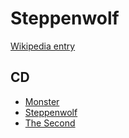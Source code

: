 # Steppenwolf

[Wikipedia entry](https://en.wikipedia.org/wiki/Steppenwolf)

## CD

- [Monster](Monster.md)
- [Steppenwolf](Steppenwolf.md)
- [The Second](The_Second.md)
